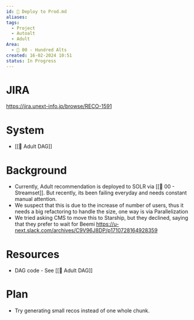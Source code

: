 ```yaml
---
id: 🎯 Deploy to Prod.md
aliases: 
tags:
  - Project
  - Autoalt
  - Adult
Area:
  - 🕎 00 - Hundred Alts
created: 16-02-2024 10:51
status: In Progress
---
```

# JIRA
https://jira.unext-info.jp/browse/RECO-1591

# System
* [[🎯 Adult DAG]]

# Background
* Currently, Adult recommendation is deployed to SOLR via [[🕎 00 - Streamset]]. But recently, its been failing everyday and needs constant manual attention.
* We suspect that this is due to the increase of number of users, thus it needs a big refactoring to handle the size, one way is via Parallelization
* We tried asking CMS to move this to Starship, but they declined, saying that they prefer to wait for Beemi https://u-next.slack.com/archives/C9V96J8DP/p1710728164928359
# Resources
* DAG code - See [[🎯 Adult DAG]]

# Plan
* Try generating small recos instead of one whole chunk.